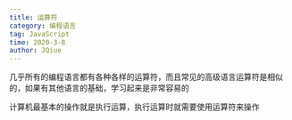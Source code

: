 ```yaml
---
title: 运算符
category: 编程语言
tag: JavaScript
time: 2020-3-8
author: JQiue
---
```


几乎所有的编程语言都有各种各样的运算符，而且常见的高级语言运算符是相似的，如果有其他语言的基础，学习起来是非常容易的

计算机最基本的操作就是执行运算，执行运算时就需要使用运算符来操作
